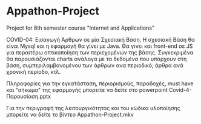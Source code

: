 # Appathon-Project
Project for 8th semester course "Internet and Applications"

COVID-04: Εισαγωγή Άρθρων σε μία Σχεσιακή Βάση.
Η σχεσιακή Βάση θα είναι Mysql και η εφαρμογή θα γίνει με Java. Θα γινει και front-end σε JS για περαιτέρω οπτικοποίηση των περιεχομένων της βάσης. Συγκεκριμένα θα 
παρουσιάζονται charts ανάλογα με τα δεδομένα που υπάρχουν στη βάση, συμπεριλαμβανομένου των άρθρων ανα περιοδικό, άρθρα ανά χρονική περίοδο, κτλ. 

Πληροφορίες για την εγκατάσταση, περιορισμούς, παραδοχές, must have και "σήκωμα" της εφαρμογής μπορείτε να δείτε στo powerpoint Covid-4-Παρουσίαση.pptx

Για την περιγραφή της λειτουργικότητας και του κώδικα υλοποίησης μπορείτε να δείτε το βίντεο Appathon-Project.mkv

